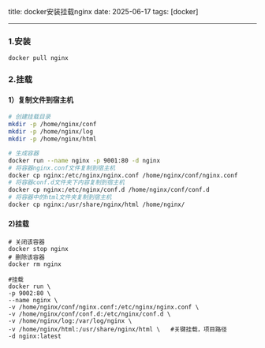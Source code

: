 title: docker安装挂载nginx
date: 2025-06-17
tags: [docker]

---

### 1.安装

```shell
docker pull nginx
```

### 2.挂载

#### 1）复制文件到宿主机

```sh
# 创建挂载目录
mkdir -p /home/nginx/conf
mkdir -p /home/nginx/log
mkdir -p /home/nginx/html
```

```sh
# 生成容器
docker run --name nginx -p 9001:80 -d nginx
# 将容器nginx.conf文件复制到宿主机
docker cp nginx:/etc/nginx/nginx.conf /home/nginx/conf/nginx.conf
# 将容器conf.d文件夹下内容复制到宿主机
docker cp nginx:/etc/nginx/conf.d /home/nginx/conf/conf.d
# 将容器中的html文件夹复制到宿主机
docker cp nginx:/usr/share/nginx/html /home/nginx/
```

#### 2)挂载

```shell
# 关闭该容器
docker stop nginx
# 删除该容器
docker rm nginx
```

```shell
#挂载
docker run \
-p 9002:80 \
--name nginx \
-v /home/nginx/conf/nginx.conf:/etc/nginx/nginx.conf \
-v /home/nginx/conf/conf.d:/etc/nginx/conf.d \
-v /home/nginx/log:/var/log/nginx \
-v /home/nginx/html:/usr/share/nginx/html \   #关键挂载，项目路径
-d nginx:latest
```

